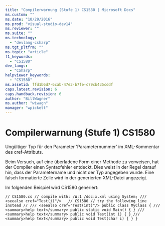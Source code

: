 ```yaml
---
title: "Compilerwarnung (Stufe 1) CS1580 | Microsoft Docs"
ms.custom: ""
ms.date: "10/29/2016"
ms.prod: "visual-studio-dev14"
ms.reviewer: ""
ms.suite: ""
ms.technology: 
  - "devlang-csharp"
ms.tgt_pltfrm: ""
ms.topic: "article"
f1_keywords: 
  - "CS1580"
dev_langs: 
  - "CSharp"
helpviewer_keywords: 
  - "CS1580"
ms.assetid: ffd1b6d7-6cab-47e3-b7fe-c79cb435cddf
caps.latest.revision: 6
caps.handback.revision: 6
author: "BillWagner"
ms.author: "wiwagn"
manager: "wpickett"
---
```

# Compilerwarnung (Stufe 1) CS1580
Ungültiger Typ für den Parameter 'Parameternummer' im XML\-Kommentar des cref\-Attributs.  
  
 Beim Versuch, auf eine überladene Form einer Methode zu verweisen, hat der Compiler einen Syntaxfehler entdeckt. Dies weist in der Regel darauf hin, dass der Parametername und nicht der Typ angegeben wurde. Eine falsch formatierte Zeile wird in der generierten XML\-Datei angezeigt.  
  
 Im folgenden Beispiel wird CS1580 generiert:  
  
```  
// CS1580.cs // compile with: /W:1 /doc:x.xml using System; /// <seealso cref="Test(i)"/>   // CS1580 // try the following line instead // /// <seealso cref="Test(int)"/> public class MyClass { /// <summary>help text</summary> public static void Main() { } /// <summary>help text</summary> public void Test(int i) { } /// <summary>help text</summary> public void Test(char i) { } }  
```